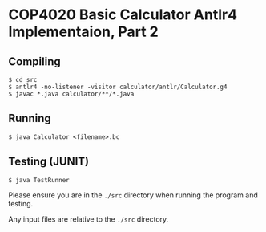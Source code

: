 # COP4020 Basic Calculator Antlr4 Implementaion, Part 2 #
## Compiling ##
~~~~
$ cd src
$ antlr4 -no-listener -visitor calculator/antlr/Calculator.g4
$ javac *.java calculator/**/*.java
~~~~

## Running ##
~~~~
$ java Calculator <filename>.bc
~~~~

## Testing (JUNIT) ##
~~~~
$ java TestRunner
~~~~

Please ensure you are in the `./src` directory when running the program and testing.

Any input files are relative to the `./src` directory.